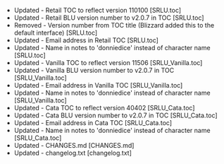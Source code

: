 - Updated - Retail TOC to reflect version 110100 [SRLU.toc]
- Updated - Retail BLU version number to v2.0.7 in TOC [SRLU.toc]
- Removed - Version number from TOC title (Blizzard added this to the default interface) [SRLU.toc]
- Updated - Email address in Retail TOC [SRLU.toc]
- Updated - Name in notes to 'donniedice' instead of character name [SRLU.toc]
- Updated - Vanilla TOC to reflect version 11506 [SRLU_Vanilla.toc]
- Updated - Vanilla BLU version number to v2.0.7 in TOC [SRLU_Vanilla.toc]
- Updated - Email address in Vanilla TOC [SRLU_Vanilla.toc]
- Updated - Name in notes to 'donniedice' instead of character name [SRLU_Vanilla.toc]
- Updated - Cata TOC to reflect version 40402 [SRLU_Cata.toc]
- Updated - Cata BLU version number to v2.0.7 in TOC [SRLU_Cata.toc]
- Updated - Email address in Cata TOC [SRLU_Cata.toc]
- Updated - Name in notes to 'donniedice' instead of character name [SRLU_Cata.toc]
- Updated - CHANGES.md [CHANGES.md]
- Updated - changelog.txt [changelog.txt]

